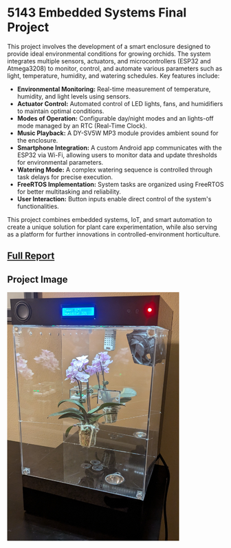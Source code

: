 # 5143 Embedded Systems Final Project
This project involves the development of a smart enclosure designed to provide ideal environmental conditions for growing orchids. The system integrates multiple sensors, actuators, and microcontrollers (ESP32 and Atmega3208) to monitor, control, and automate various parameters such as light, temperature, humidity, and watering schedules. Key features include:

- **Environmental Monitoring:** Real-time measurement of temperature, humidity, and light levels using sensors.
- **Actuator Control:** Automated control of LED lights, fans, and humidifiers to maintain optimal conditions.
- **Modes of Operation:** Configurable day/night modes and an lights-off mode managed by an RTC (Real-Time Clock).
- **Music Playback:** A DY-SV5W MP3 module provides ambient sound for the enclosure.
- **Smartphone Integration:** A custom Android app communicates with the ESP32 via Wi-Fi, allowing users to monitor data and update thresholds for environmental parameters.
- **Watering Mode:** A complex watering sequence is controlled through task delays for precise execution.
- **FreeRTOS Implementation:** System tasks are organized using FreeRTOS for better multitasking and reliability.
- **User Interaction:** Button inputs enable direct control of the system's functionalities.

This project combines embedded systems, IoT, and smart automation to create a unique solution for plant care experimentation, while also serving as a platform for further innovations in controlled-environment horticulture.

## <a href="https://github.com/lacey1025/Embedded-Systems-Final-Project/blob/main/project%20report.pdf">Full Report</a>

## Project Image
<img src="https://github.com/lacey1025/Embedded-Systems-Final-Project/blob/main/plant-enclosure.jpeg" alt="Plant Enclosure" width="400">

